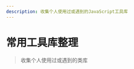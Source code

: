 ```yaml
---
description: 收集个人使用过或遇到的JavaScript工具库
---
```


<script setup>
import { DATA } from './library-data'
</script>

# 常用工具库整理

> 收集个人使用过或遇到的类库

<MNavLinks v-for="item in DATA" noIcon v-bind="item"/>
